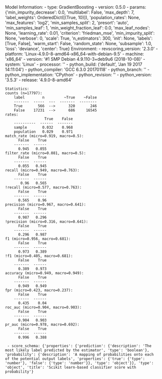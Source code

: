 Model Information:
	 - type: GradientBoosting
	 - version: 0.5.0
	 - params: {'min_impurity_decrease': 0.0, 'multilabel': False, 'max_depth': 7, 'label_weights': OrderedDict([(True, 10)]), 'population_rates': None, 'max_features': 'log2', 'min_samples_split': 2, 'presort': 'auto', 'min_samples_leaf': 1, 'min_weight_fraction_leaf': 0.0, 'max_leaf_nodes': None, 'learning_rate': 0.01, 'criterion': 'friedman_mse', 'min_impurity_split': None, 'verbose': 0, 'scale': True, 'n_estimators': 300, 'init': None, 'labels': [True, False], 'warm_start': False, 'random_state': None, 'subsample': 1.0, 'loss': 'deviance', 'center': True}
	Environment:
	 - revscoring_version: '2.3.0'
	 - platform: 'Linux-4.9.0-8-amd64-x86_64-with-debian-9.5'
	 - machine: 'x86_64'
	 - version: '#1 SMP Debian 4.9.110-3+deb9u6 (2018-10-08)'
	 - system: 'Linux'
	 - processor: ''
	 - python_build: ('default', 'Jan 19 2017 14:11:04')
	 - python_compiler: 'GCC 6.3.0 20170118'
	 - python_branch: ''
	 - python_implementation: 'CPython'
	 - python_revision: ''
	 - python_version: '3.5.3'
	 - release: '4.9.0-8-amd64'
	
	Statistics:
	counts (n=17797):
		label        n         ~True    ~False
		-------  -----  ---  -------  --------
		True       566  -->      320       246
		False    17231  -->      686     16545
	rates:
		              True    False
		----------  ------  -------
		sample       0.032    0.968
		population   0.029    0.971
	match_rate (micro=0.919, macro=0.5):
		  False    True
		-------  ------
		  0.945   0.055
	filter_rate (micro=0.081, macro=0.5):
		  False    True
		-------  ------
		  0.055   0.945
	recall (micro=0.949, macro=0.763):
		  False    True
		-------  ------
		   0.96   0.565
	!recall (micro=0.577, macro=0.763):
		  False    True
		-------  ------
		  0.565    0.96
	precision (micro=0.967, macro=0.641):
		  False    True
		-------  ------
		  0.987   0.296
	!precision (micro=0.316, macro=0.641):
		  False    True
		-------  ------
		  0.296   0.987
	f1 (micro=0.956, macro=0.681):
		  False    True
		-------  ------
		  0.973   0.389
	!f1 (micro=0.405, macro=0.681):
		  False    True
		-------  ------
		  0.389   0.973
	accuracy (micro=0.949, macro=0.949):
		  False    True
		-------  ------
		  0.949   0.949
	fpr (micro=0.423, macro=0.237):
		  False    True
		-------  ------
		  0.435    0.04
	roc_auc (micro=0.904, macro=0.903):
		  False    True
		-------  ------
		  0.904   0.903
	pr_auc (micro=0.978, macro=0.692):
		  False    True
		-------  ------
		  0.996   0.388
	
	 - score_schema: {'properties': {'prediction': {'description': 'The most likely label predicted by the estimator', 'type': 'boolean'}, 'probability': {'description': 'A mapping of probabilities onto each of the potential output labels', 'properties': {'true': {'type': 'number'}, 'false': {'type': 'number'}}, 'type': 'object'}}, 'type': 'object', 'title': 'Scikit learn-based classifier score with probability'}

